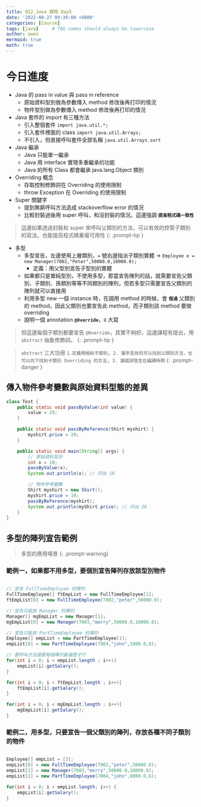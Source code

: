 ```yaml
---
title: 012_Java 課程 Day5
date: '2022-08-27 09:30:00 +0800'
categories: [Course]
tags: [java]     # TAG names should always be lowercase
author: owen
mermaid: true
math: true
---
```


# 今日進度
- Java 的 pass in value 與 pass in reference
    - 原始資料型別做為參數傳入 method 修改後再打印的情況
    - 物件型別做為參數傳入 method 修改後再打印的情況
- Java 套件的 import 有三種方法
    - 引入整個套件 `import java.util.*;`
    - 引入套件裡面的 class `import java.util.Arrays;`
    - 不引入，但直接呼叫套件全部名稱 `java.util.Arrays.sort`
- Java 繼承
    - Java 只能單一繼承
    - Java 用 interface 實現多重繼承的功能
    - Java 的所有 Class 都會繼承 java.lang.Object 類別
- Overriding 概念
    - 存取控制修飾詞在 Overriding 的使用限制
    - throw Exception 在 Overriding 的使用限制
- Super 關鍵字
    - 提到無窮呼叫方法造成 stackoverflow error 的情況
    - 比較封裝過後用 super 呼叫，和沒封裝的情況。這邊強調 <b>`提高程式碼一致性`</b>

> 這邊如果透過封裝和 super 來呼叫父類別的方法，可以有效的控管子類別的寫法。也能提高程式碼重複可用性
{: .prompt-tip }

- 多型
    - 多型宣告，左邊使用上層類別，`=` 號右邊指派子類別實體 -> `Employee e = new Manager(7002,"Peter",50000.0,10000.0);`
        - 定義：用父型別宣告子型別的實體
    - 如果都只是單純型別，不使用多型，那當宣告陣列的話，就需要宣告父類別、子類別、孫類別等等不同類別的陣列，但若多型只需要宣告父類別的陣列就可以直接用
    - 利用多型 new 一個 instance 時，在調用 method 的時候，會 <b>`借過`</b> 父類別的 method，因此父類別也要宣告此 method，而子類別該 method 要做 overriding
    - 說明一個 annotation <b>`@Override`</b>，`O` 大寫

> 但這邊每個子類別都要宣告 `@Override`，其實不夠好。這邊課程有提出，用 `abstract` 抽象修飾詞。
{: .prompt-tip }

> `abstract` 三大功用 `1.定義規格給子類別`，`2. 讓多型技術可以找到父類別方法，也可以向下找到子類別 Overriding 的方法`，`3. 讓錯誤發生在編譯時期`
{: .prompt-danger }

## 傳入物件參考變數與原始資料型態的差異

```java
class Test {
    public static void passByValue(int value) {
        value = 20;
    }

    public static void passByReference(Shirt myshirt) {
        myshirt.price = 20;
    }

    public static void main(String[] args) {
        // 原始資料型別
        int x = 10;
        passByValue(x);
        System.out.println(x); // 印出 10

        // 物件參考變數
        Shirt myshirt = new Shirt();
        myshirt.price = 10;
        passByReference(myshirt);
        System.out.println(myShirt.price); // 印出 20
    }
}
```

## 多型的陣列宣告範例

> 多型的應用場景
{: .prompt-warning}

### 範例一，如果都不用多型，要個別宣告陣列存放該型別物件
```java

// 宣告 FullTimeEmployee 的陣列
FullTimeEmployee[] ftEmpList = new FullTimeEmployee[1];
ftEmpList[0] = new FullTimeEmployee(7002,"peter",50000.0);

// 宣告只能放 Manager 的陣列
Manager[] mgEmpList = new Manager[1];
mgEmpList[0] = new Manager(7003,"merry",50000.0,10000.0);

// 宣告只能放 PartTimeEmployee 的陣列
Employee[] empList = new PartTimeEmployee[1];
empList[0] = new PartTimeEmployee(7004,"john",1000.0,8);

// 要呼叫方法還要每個陣列都遍歷才行
for(int i = 0; i < empList.length ; i++){
    empList[i].getSalary();
}

for(int i = 0; i < ftEmpList.length ; i++){
    ftEmpList[i].getSalary();
}

for(int i = 0; i < mgEmpList.length ; i++){
    mgEmpList[i].getSalary();
}
```

### 範例二，用多型，只要宣告一個父類別的陣列，存放各種不同子類別的物件
```java

Employee[] empList = [3];
empList[0] = new FullTimeEmployee(7002,"peter",50000.0);
empList[1] = new Manager(7003,"merry",50000.0,10000.0);
empList[2] = new PartTimeEmployee(7004,"john",8000.0,8);

for(int i = 0; i < empList.length; i++) {
    empList[i].getSalary();
}
```